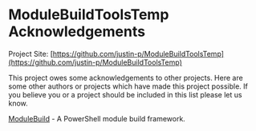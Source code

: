 # ModuleBuildToolsTemp Acknowledgements

Project Site: [https://github.com/justin-p/ModuleBuildToolsTemp](https://github.com/justin-p/ModuleBuildToolsTemp)

This project owes some acknowledgements to other projects. Here are some other authors or projects which have made this project possible. If you believe you or a project should be included in this list please let us know.

[ModuleBuild](https://github.com/zloeber/ModuleBuild) - A PowerShell module build framework.
